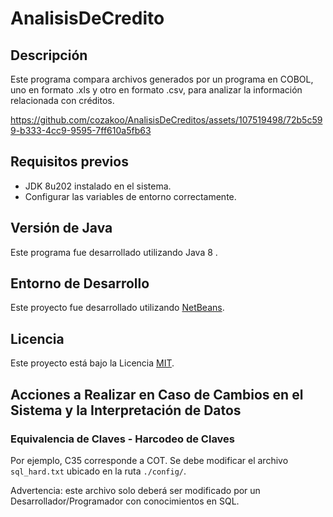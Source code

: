 # AnalisisDeCredito

## Descripción
Este programa compara archivos generados por un programa en COBOL, uno en formato .xls y otro en formato .csv, para analizar la información relacionada con créditos.

https://github.com/cozakoo/AnalisisDeCreditos/assets/107519498/72b5c599-b333-4cc9-9595-7ff610a5fb63

## Requisitos previos
- JDK 8u202 instalado en el sistema.
- Configurar las variables de entorno correctamente.

## Versión de Java
Este programa fue desarrollado utilizando Java 8 .

## Entorno de Desarrollo
Este proyecto fue desarrollado utilizando [NetBeans](https://netbeans.org).

## Licencia
Este proyecto está bajo la Licencia [MIT](LICENSE).


## Acciones a Realizar en Caso de Cambios en el Sistema y la Interpretación de Datos

### Equivalencia de Claves - Harcodeo de Claves 
Por ejemplo, C35 corresponde a COT.
Se debe modificar el archivo `sql_hard.txt` ubicado en la ruta `./config/`.

Advertencia: este archivo solo deberá ser modificado por un Desarrollador/Programador con conocimientos en SQL.
